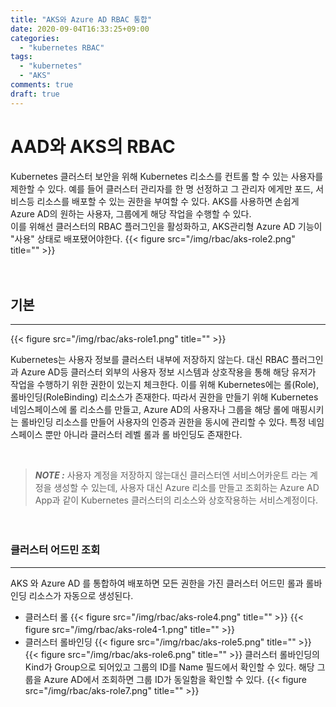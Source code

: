 ```yaml
---
title: "AKS와 Azure AD RBAC 통합"
date: 2020-09-04T16:33:25+09:00
categories:
  - "kubernetes RBAC"
tags:
  - "kubernetes"
  - "AKS"
comments: true
draft: true
---
```


# AAD와 AKS의 RBAC
Kubernetes 클러스터 보안을 위해 Kubernetes 리소스를 컨트롤 할 수 있는 사용자를 제한할 수 있다. 예를 들어 클러스터 관리자를 한 명 선정하고 그 관리자 에게만 포드, 서비스등 리소스를 배포할 수 있는 권한을 부여할 수 있다. AKS를 사용하면 손쉽게 Azure AD의 원하는 사용자, 그룹에게 해당 작업을 수행할 수 있다.   
이를 위해선 클러스터의 RBAC 플러그인을 활성화하고, AKS관리형 Azure AD 기능이 "사용" 상태로 배포됐어야한다.
{{< figure src="/img/rbac/aks-role2.png" title="" >}}

　
<br>

## 기본
----
{{< figure src="/img/rbac/aks-role1.png" title="" >}}

Kubernetes는 사용자 정보를 클러스터 내부에 저장하지 않는다. 대신 RBAC 플러그인과 Azure AD등 클러스터 외부의 사용자 정보 시스템과 상호작용을 통해 해당 유저가 작업을 수행하기 위한 권한이 있는지 체크한다. 이를 위해 Kubernetes에는 롤(Role), 롤바인딩(RoleBinding) 리소스가 존재한다. 따라서 권한을 만들기 위해 Kubernetes 네임스페이스에 롤 리소스를 만들고, Azure AD의 사용자나 그룹을 해당 롤에 매핑시키는 롤바인딩 리소스를 만들어 사용자의 인증과 권한을 동시에 관리할 수 있다. 특정 네임스페이스 뿐만 아니라 클러스터 레벨 롤과 롤 바인딩도 존재한다.  

<br>

> **_NOTE :_**  사용자 계정을 저장하지 않는대신 클러스터엔 서비스어카운트 라는 계정을 생성할 수 있는데, 사용자 대신 Azure 리소를 만들고 조회하는 Azure AD App과 같이 Kubernetes 클러스터의 리소스와 상호작용하는 서비스계정이다.

　

### 클러스터 어드민 조회
----
AKS 와 Azure AD 를 통합하여 배포하면 모든 권한을 가진 클러스터 어드민 롤과 롤바인딩 리소스가 자동으로 생성된다.

- 클러스터 롤
{{< figure src="/img/rbac/aks-role4.png" title="" >}}
{{< figure src="/img/rbac/aks-role4-1.png" title="" >}}
　
- 클러스터 롤바인딩
{{< figure src="/img/rbac/aks-role5.png" title="" >}}
{{< figure src="/img/rbac/aks-role6.png" title="" >}}
클러스터 롤바인딩의 Kind가 Group으로 되어있고 그룹의 ID를 Name 필드에서 확인할 수 있다. 해당 그룹을 Azure AD에서 조회하면 그룹 ID가 동일함을 확인할 수 있다.
{{< figure src="/img/rbac/aks-role7.png" title="" >}}